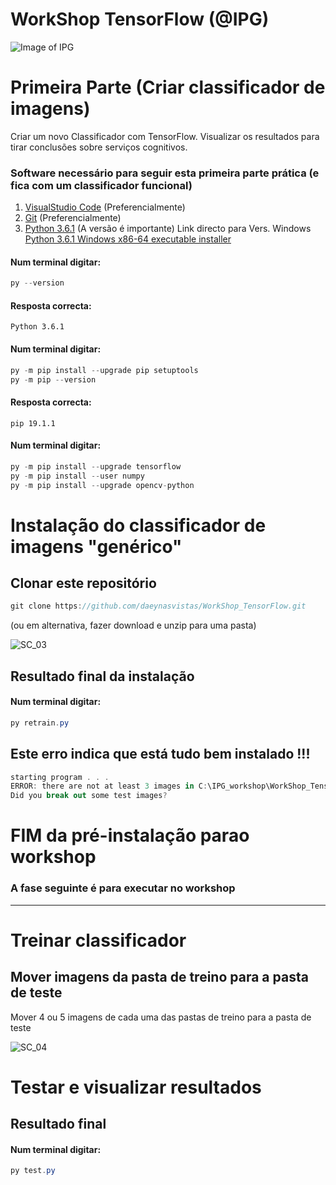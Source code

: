 # WorkShop TensorFlow (@IPG)
![Image of IPG](https://github.com/daeynasvistas/WorkShop_Xamarin/blob/Vers.01/AppIPG/AppIPG.Android/Resources/drawable/IPG_M.jpg?raw=true)

# Primeira Parte (Criar classificador de imagens)
Criar um novo Classificador com TensorFlow. Visualizar os resultados para tirar conclusões sobre serviços cognitivos.

### Software necessário para seguir esta primeira parte prática (e fica com um classificador funcional)

1. [VisualStudio Code](https://code.visualstudio.com/) (Preferencialmente)
2. [Git](https://git-scm.com/download/win/) (Preferencialmente)
3. [Python 3.6.1](https://www.python.org/downloads/release/python-361/) (A versão é importante)
   Link directo para Vers. Windows [Python 3.6.1 Windows x86-64 executable installer](https://www.python.org/ftp/python/3.6.1/python-3.6.1-amd64.exe)


#### Num terminal digitar:
```c#
py --version
```
#### Resposta correcta:
```
Python 3.6.1
```

#### Num terminal digitar:
```c#
py -m pip install --upgrade pip setuptools
py -m pip --version
```
#### Resposta correcta:
```
pip 19.1.1 
```
#### Num terminal digitar:
```c#
py -m pip install --upgrade tensorflow
py -m pip install --user numpy
py -m pip install --upgrade opencv-python
```

# Instalação do classificador de imagens "genérico"
## Clonar este repositório
```c#
git clone https://github.com/daeynasvistas/WorkShop_TensorFlow.git
```
(ou em alternativa, fazer download e unzip para uma pasta)

![SC_03](https://user-images.githubusercontent.com/2634610/58430996-c71b7200-80a3-11e9-8124-4ba40a798b85.gif)


## Resultado final da instalação
#### Num terminal digitar:
```c#
py retrain.py
```

## Este erro indica que está tudo bem instalado !!! 
```c#
starting program . . .
ERROR: there are not at least 3 images in C:\IPG_workshop\WorkShop_TensorFlow\WorkShop_IPG/test_images/
Did you break out some test images?
```

# FIM da pré-instalação parao workshop
### A fase seguinte é para executar no workshop

---


# Treinar classificador
## Mover imagens da pasta de treino para a pasta de teste

Mover 4 ou 5 imagens de cada uma das pastas de treino para a pasta de teste

![SC_04](https://user-images.githubusercontent.com/2634610/58465256-338f8300-812f-11e9-98cf-d42b425e8c8f.gif)



# Testar e visualizar resultados
## Resultado final
#### Num terminal digitar:
```c#
py test.py
```



